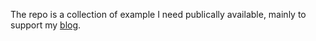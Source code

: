 The repo is a collection of example I need publically available,
mainly to support my [blog](https://blog.belov.nz).
